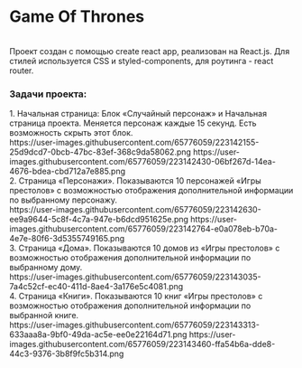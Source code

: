<h1>Game Of Thrones</h1>
<br>
Проект создан с помощью create react app, реализован на <bold>React.js</bold>. Для стилей используется <bold>CSS</bold> и <bold>styled-components</bold>,
для роутинга - <bold>react router</bold>.
<br>
<h3>Задачи проекта:</h3>
1.	Начальная страница: Блок «Случайный персонаж» и Начальная страница проекта.  Меняется персонаж каждые 15 секунд. Есть возможность скрыть этот блок.
<br>
https://user-images.githubusercontent.com/65776059/223142155-25d9dcd7-0bcb-47bc-83ef-368c9da58062.png
https://user-images.githubusercontent.com/65776059/223142430-06bf267d-14ea-4676-bdea-cbd712a7e885.png

<br>
2.	Страница «Персонажи».  Показываются 10 персонажей «Игры престолов» с возможностью отображения дополнительной информации по выбранному персонажу.
<br>
https://user-images.githubusercontent.com/65776059/223142630-ee9a9644-5c8f-4c7a-947e-b6dcd951625e.png
https://user-images.githubusercontent.com/65776059/223142764-e0a078eb-b70a-4e7e-80f6-3d5355749165.png
<br>
3.	Страница «Дома». Показываются 10 домов из «Игры престолов» с возможностью отображения дополнительной информации по выбранному дому.
<br>
https://user-images.githubusercontent.com/65776059/223143035-7a4c52cf-ec40-411d-8ae4-3a176e5c4081.png
<br>
4.	Страница «Книги». Показываются 10 книг «Игры престолов» с возможностью отображения дополнительной информации по выбранной книге.
<br>
https://user-images.githubusercontent.com/65776059/223143313-633aaa8a-9bf0-49da-ac5e-ee0e22164d71.png
https://user-images.githubusercontent.com/65776059/223143460-ffa54b6a-dde8-44c3-9376-3b8f9fc5b314.png
<br>
